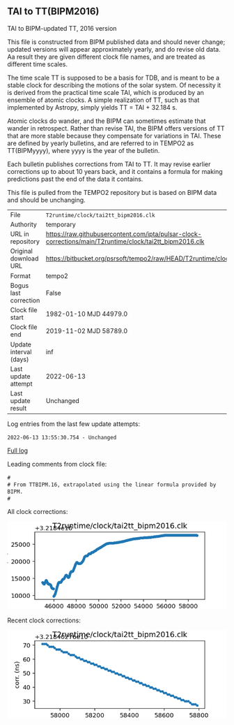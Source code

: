 
## TAI to TT(BIPM2016)

TAI to BIPM-updated TT, 2016 version

This file is constructed from BIPM published data and should
never change; updated versions will appear approximately
yearly, and do revise old data. Aa result they are given different
clock file names, and are treated as different time scales.

The time scale TT is supposed to be a basis for TDB, and is meant
to be a stable clock for describing the motions of the solar system.
Of necessity it is derived from the practical time scale TAI,
which is produced by an ensemble of atomic clocks. A simple
realization of TT, such as that implemented by Astropy,
simply yields TT = TAI + 32.184 s.

Atomic clocks do wander, and the BIPM can sometimes estimate
that wander in retrospect.  Rather than revise TAI, the BIPM
offers versions of TT that are more stable because they
compensate for variations in TAI. These are defined by yearly
bulletins, and are referred to in TEMPO2 as TT(BIPMyyyy), where
yyyy is the year of the bulletin.

Each bulletin publishes corrections from TAI to TT. It may
revise earlier corrections up to about 10 years back, and it
contains a formula for making predictions past the end of the
data it contains.

This file is pulled from the TEMPO2 repository but is based on
BIPM data and should be unchanging.

|     |     |
|:--- |:--- |
| File | `T2runtime/clock/tai2tt_bipm2016.clk` |
| Authority | temporary |
| URL in repository | <https://raw.githubusercontent.com/ipta/pulsar-clock-corrections/main/T2runtime/clock/tai2tt_bipm2016.clk> |
| Original download URL | <https://bitbucket.org/psrsoft/tempo2/raw/HEAD/T2runtime/clock/tai2tt_bipm2016.clk> |
| Format | tempo2 |
| Bogus last correction | False |
| Clock file start | 1982-01-10 MJD 44979.0 |
| Clock file end | 2019-11-02 MJD 58789.0 |
| Update interval (days) | inf |
| Last update attempt | 2022-06-13 |
| Last update result | Unchanged |

Log entries from the last few update attempts:
```
2022-06-13 13:55:30.754 - Unchanged
```
[Full log](https://raw.githubusercontent.com/ipta/pulsar-clock-corrections/main/log/T2runtime/clock/tai2tt_bipm2016.clk.log)

Leading comments from clock file:

    #
    # From TTBIPM.16, extrapolated using the linear formula provided by BIPM.
    #



All clock corrections:

![plot of all clock corrections](tai2tt_bipm2016.clk.png "All corrections")

Recent clock corrections:

![plot of recent clock corrections](tai2tt_bipm2016.clk.short.png "Recent corrections")

